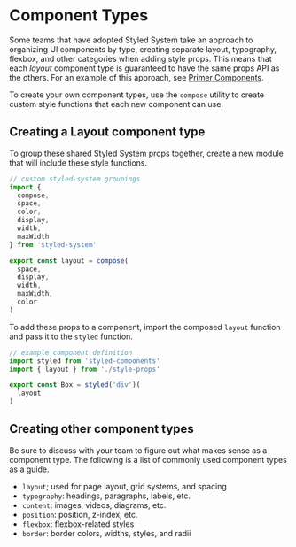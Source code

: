 
# Component Types

Some teams that have adopted Styled System take an approach to organizing UI components by type,
creating separate layout, typography, flexbox, and other categories when adding style props.
This means that each *layout* component type is guaranteed to have the same props API as the others.
For an example of this approach, see [Primer Components](https://primer.style/components/docs/system-props).

To create your own component types, use the `compose` utility
to create custom style functions that each new component can use.

## Creating a Layout component type

To group these shared Styled System props together, create a new module that will include these style functions.

```js
// custom styled-system groupings
import {
  compose,
  space,
  color,
  display,
  width,
  maxWidth
} from 'styled-system'

export const layout = compose(
  space,
  display,
  width,
  maxWidth,
  color
)
```

To add these props to a component, import the composed `layout` function and pass it to the `styled` function.

```js
// example component definition
import styled from 'styled-components'
import { layout } from './style-props'

export const Box = styled('div')(
  layout
)
```

## Creating other component types

Be sure to discuss with your team to figure out what makes sense as a component type.
The following is a list of commonly used component types as a guide.

- `layout`; used for page layout, grid systems, and spacing
- `typography`: headings, paragraphs, labels, etc.
- `content`: images, videos, diagrams, etc.
- `position`: position, z-index, etc.
- `flexbox`: flexbox-related styles
- `border`: border colors, widths, styles, and radii

